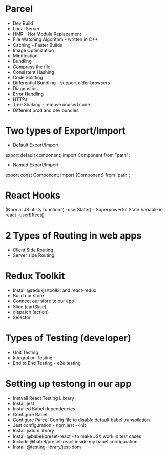 # Parcel

- Dev Build
- Local Server
- HMR - Hot Module Replacement
- File Watching Algorithm - written in C++
- Caching - Faster Builds
- Image Optimization
- Minification
- Bundling
- Compress the file
- Consistent Hashing
- Code Splitting
- Differential Bundling - support older browsers
- Diagnostics
- Error Handling
- HTTPs
- Tree Shaking - remove unused code
- Different prod and dev bundles

# Two types of Export/Import

- Default Export/Import

export default component;
import Component from "path";

- Named Export/Import

export const Component;
import {Component} from 'path';

# React Hooks

(Normal JS utility functions)
-userState() - Superpowerful State Variable in react
-userEffect()

# 2 Types of Routing in web apps

- Client Side Routing
- Server side Routing

# Redux Toolkit

- Install @reduxjs/toolkit and react-redux
- Build our store
- Connect our store to our app
- Slice (cartSlice)
- dispatch (action)
- Selector

# Types of Testing (developer)

- Unit Testing
- Integration Testing
- End to End Testing - e2e testing

# Setting up testong in our app

- Instvall React Testing Library
- Install jest
- Installed Babel dependencies
- Configure Babel
- Configure Parcel Config file to disable default babel transpilation
- Jest configuration - npm jest --init
- Install jsdom library
- Install @babel/preset-react - to make JSX work in test cases
- Include @babel/preset-react inside my babel configuration
- Install @testing-library/jest-dom

